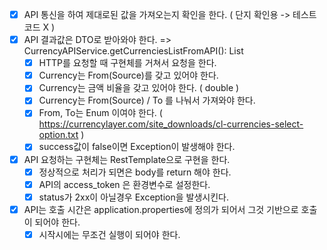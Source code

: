 - [X] API 통신을 하여 제대로된 값을 가져오는지 확인을 한다. ( 단지 확인용 -> 테스트 코드 X )
- [X] API 결과값은 DTO로 받아와야 한다. => CurrencyAPIService.getCurrenciesListFromAPI(): List<CurrencyResponse>
    - [X] HTTP를 요청할 때 구현체를 거쳐서 요청을 한다.
    - [X] Currency는 From(Source)를 갖고 있어야 한다.
    - [X] Currency는 금액 비율을 갖고 있어야 한다. ( double )
    - [X] Currency는 From(Source) / To 를 나눠서 가져와야 한다.
    - [X] From, To는 Enum 이여야 한다. ( https://currencylayer.com/site_downloads/cl-currencies-select-option.txt )
    - [X] success값이 false이면 Exception이 발생해야 한다.
- [X] API 요청하는 구현체는 RestTemplate으로 구현을 한다.
    - [X] 정상적으로 처리가 되면은 body를 return 해야 한다.
    - [X] API의 access_token 은 환경변수로 설정한다.
    - [X] status가 2xx이 아닐경우 Exception을 발생시킨다.
- [X] API는 호출 시간은 application.properties에 정의가 되어서 그것 기반으로 호출이 되어야 한다.
    - [X] 시작시에는 무조건 실행이 되어야 한다.